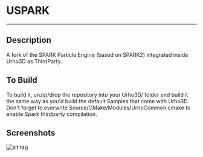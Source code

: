 # USPARK
------------------------------

Description
------------------------------
A fork of the SPARK Particle Engine (based on SPARK2) integrated inside Urho3D as ThirdParty.


To Build
------------------------------
To build it, unzip/drop the repository into your Urho3D/ folder and build it the same way as you'd build the default Samples that come with Urho3D.
Don't forget to overwrite Source/CMake/Modules/UrhoCommon.cmake to enable Spark thirdparty compilation.


Screenshots
------------------------------
![alt tag](https://github.com/fredakilla/uspark/blob/master/screenshot/uspark1.png)